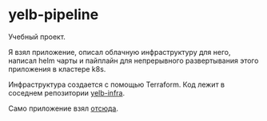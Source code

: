 # yelb-pipeline
Учебный проект. 

Я взял приложение, описал облачную инфраструктуру для него, написал helm чарты и пайплайн для непрерывного развертывания этого приложения в кластере k8s.

Инфраструктура создается с помощью Terraform. Код лежит в соседнем репозитории [yelb-infra]( https://github.com/Truth711/yelb-infra).

Само приложение взял [отсюда](https://github.com/mreferre/yelb).
